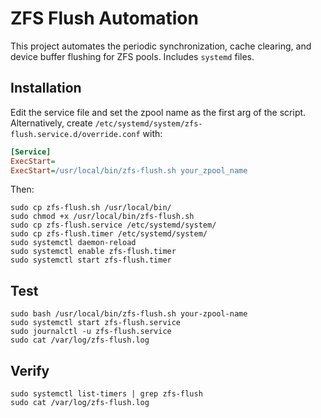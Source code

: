 
# ZFS Flush Automation

This project automates the periodic synchronization, cache clearing, and device buffer flushing for ZFS pools. Includes `systemd` files.

## Installation

Edit the service file and set the zpool name as the first arg of the script. Alternatively, create `/etc/systemd/system/zfs-flush.service.d/override.conf` with:
```ini
[Service]
ExecStart=
ExecStart=/usr/local/bin/zfs-flush.sh your_zpool_name
```

Then:
```shell
sudo cp zfs-flush.sh /usr/local/bin/
sudo chmod +x /usr/local/bin/zfs-flush.sh
sudo cp zfs-flush.service /etc/systemd/system/
sudo cp zfs-flush.timer /etc/systemd/system/
sudo systemctl daemon-reload
sudo systemctl enable zfs-flush.timer
sudo systemctl start zfs-flush.timer
```

## Test

```shell
sudo bash /usr/local/bin/zfs-flush.sh your-zpool-name
sudo systemctl start zfs-flush.service
sudo journalctl -u zfs-flush.service
sudo cat /var/log/zfs-flush.log
```

## Verify

```shell
sudo systemctl list-timers | grep zfs-flush
sudo cat /var/log/zfs-flush.log
```

